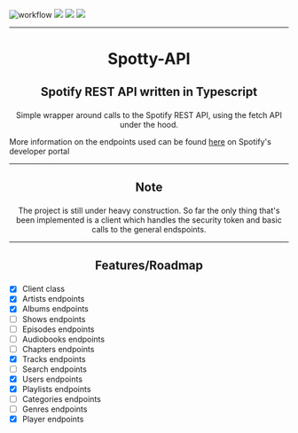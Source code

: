 
![workflow](https://github.com/mia-z/spotty-api/actions/workflows/main.js.yml/badge.svg)
![](https://img.shields.io/github/package-json/v/mia-z/spotty-api)
![](https://img.shields.io/github/commit-activity/w/mia-z/spotty-api)
![](https://img.shields.io/github/v/release/mia-z/spotty-api)

---

# <p align="center">Spotty-API</p>

## <p align="center">Spotify REST API written in Typescript</p>

<p align="center">Simple wrapper around calls to the Spotify REST API, using the fetch API under the hood. 

More information on the endpoints used can be found [here](/https://developer.spotify.com/documentation/web-api/reference/#/) on Spotify's developer portal</p>

---

## <p align="center"> **Note** </p>
<p align="center">The project is still under heavy construction. So far the only thing that's been implemented is a client which handles the security token and basic calls to the general endspoints.</p>

---

## <p align="center"> Features/Roadmap </p>

- [x] Client class
- [x] Artists endpoints
- [x] Albums endpoints
- [ ] Shows endpoints
- [ ] Episodes endpoints
- [ ] Audiobooks endpoints
- [ ] Chapters endpoints
- [x] Tracks endpoints
- [ ] Search endpoints
- [x] Users endpoints
- [x] Playlists endpoints
- [ ] Categories endpoints
- [ ] Genres endpoints
- [x] Player endpoints